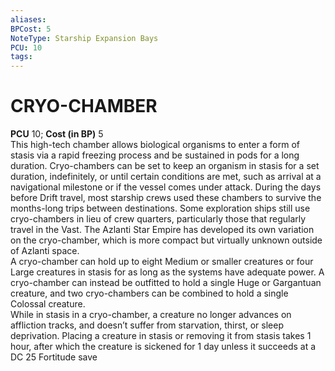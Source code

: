 ```yaml
---
aliases: 
BPCost: 5
NoteType: Starship Expansion Bays
PCU: 10
tags: 
---
```

# CRYO-CHAMBER
**PCU** 10; **Cost (in BP)** 5  
This high-tech chamber allows biological organisms to enter a form of stasis via a rapid freezing process and be sustained in pods for a long duration. Cryo-chambers can be set to keep an organism in stasis for a set duration, indefinitely, or until certain conditions are met, such as arrival at a navigational milestone or if the vessel comes under attack. During the days before Drift travel, most starship crews used these chambers to survive the months-long trips between destinations. Some exploration ships still use cryo-chambers in lieu of crew quarters, particularly those that regularly travel in the Vast. The Azlanti Star Empire has developed its own variation on the cryo-chamber, which is more compact but virtually unknown outside of Azlanti space.  
A cryo-chamber can hold up to eight Medium or smaller creatures or four Large creatures in stasis for as long as the systems have adequate power. A cryo-chamber can instead be outfitted to hold a single Huge or Gargantuan creature, and two cryo-chambers can be combined to hold a single Colossal creature.  
While in stasis in a cryo-chamber, a creature no longer advances on affliction tracks, and doesn’t suffer from starvation, thirst, or sleep deprivation. Placing a creature in stasis or removing it from stasis takes 1 hour, after which the creature is sickened for 1 day unless it succeeds at a DC 25 Fortitude save